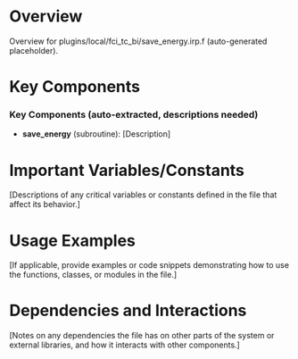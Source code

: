 # Overview

Overview for plugins/local/fci_tc_bi/save_energy.irp.f (auto-generated placeholder).

# Key Components

### Key Components (auto-extracted, descriptions needed)
- **save_energy** (subroutine): [Description]

# Important Variables/Constants

[Descriptions of any critical variables or constants defined in the file that affect its behavior.]

# Usage Examples

[If applicable, provide examples or code snippets demonstrating how to use the functions, classes, or modules in the file.]

# Dependencies and Interactions

[Notes on any dependencies the file has on other parts of the system or external libraries, and how it interacts with other components.]
